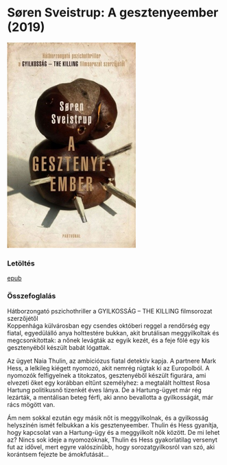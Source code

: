 # <a name="id_1490">Søren Sveistrup: A gesztenyeember (2019)</a>
<img src="https://github.com/BercziSandor/calibre_lib/raw/main/Soren%20Sveistrup/A%20gesztenyeember%20%281490%29/cover.jpg" alt="cover" width="300"/>

### Letöltés
[epub](https://github.com/BercziSandor/calibre_lib/raw/main/Soren%20Sveistrup/A%20gesztenyeember%20%281490%29/A%20gesztenyeember%20-%20Soren%20Sveistrup.epub)

### Összefoglalás
<div><p class="description">Hátborzongató ​pszichothriller a GYILKOSSÁG – THE KILLING filmsorozat szerzőjétől<br>Koppenhága külvárosban egy csendes októberi reggel a rendőrség egy fiatal, egyedülálló anya holttestére bukkan, akit brutálisan meggyilkoltak és megcsonkítottak: a nőnek levágták az egyik kezét, és a feje fölé egy kis gesztenyéből készült babát lógattak.</p>
<p class="description">Az ügyet Naia Thulin, az ambiciózus fiatal detektív kapja. A partnere Mark Hess, a lelkileg kiégett nyomozó, akit nemrég rúgtak ki az Europolból. A nyomozók felfigyelnek a titokzatos, gesztenyéből készült figurára, ami elvezeti őket egy korábban eltűnt személyhez: a megtalált holttest Rosa Hartung politikusnő tizenkét éves lánya. De a Hartung-ügyet már rég lezárták, a mentálisan beteg férfi, aki anno bevallotta a gyilkosságát, már rács mögött van.</p>
<p class="description">Ám nem sokkal ezután egy másik nőt is meggyilkolnak, és a gyilkosság helyszínén ismét felbukkan a kis gesztenyeember. Thulin és Hess gyanítja, hogy kapcsolat van a Hartung-ügy és a meggyilkolt nők között. De mi lehet az? Nincs sok ideje a nyomozóknak, Thulin és Hess gyakorlatilag versenyt fut az idővel, mert egyre valószínűbb, hogy sorozatgyilkosról van szó, aki korántsem fejezte be ámokfutását…</p></div>


